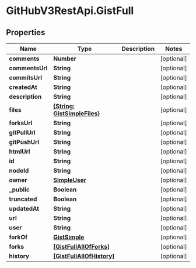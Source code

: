 # GitHubV3RestApi.GistFull

## Properties

Name | Type | Description | Notes
------------ | ------------- | ------------- | -------------
**comments** | **Number** |  | [optional] 
**commentsUrl** | **String** |  | [optional] 
**commitsUrl** | **String** |  | [optional] 
**createdAt** | **String** |  | [optional] 
**description** | **String** |  | [optional] 
**files** | [**{String: GistSimpleFiles}**](GistSimpleFiles.md) |  | [optional] 
**forksUrl** | **String** |  | [optional] 
**gitPullUrl** | **String** |  | [optional] 
**gitPushUrl** | **String** |  | [optional] 
**htmlUrl** | **String** |  | [optional] 
**id** | **String** |  | [optional] 
**nodeId** | **String** |  | [optional] 
**owner** | [**SimpleUser**](SimpleUser.md) |  | [optional] 
**_public** | **Boolean** |  | [optional] 
**truncated** | **Boolean** |  | [optional] 
**updatedAt** | **String** |  | [optional] 
**url** | **String** |  | [optional] 
**user** | **String** |  | [optional] 
**forkOf** | [**GistSimple**](GistSimple.md) |  | [optional] 
**forks** | [**[GistFullAllOfForks]**](GistFullAllOfForks.md) |  | [optional] 
**history** | [**[GistFullAllOfHistory]**](GistFullAllOfHistory.md) |  | [optional] 


